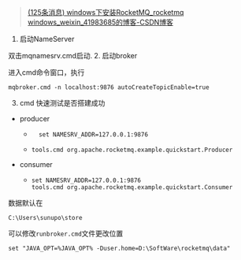 >
> [(125条消息) windows下安装RocketMQ\_rocketmq windows\_weixin\_41983685的博客-CSDN博客](https://blog.csdn.net/weixin_41983685/article/details/124952445)
> 
1. 启动NameServer 

双击mqnamesrv.cmd启动.
2. 启动broker
 
进入cmd命令窗口，执行
```shell
mqbroker.cmd -n localhost:9876 autoCreateTopicEnable=true
```
3. cmd 快速测试是否搭建成功
- producer
  - ```shell
      set NAMESRV_ADDR=127.0.0.1:9876
      ```
  - ```shell
    tools.cmd org.apache.rocketmq.example.quickstart.Producer
    ```
- consumer
  - ```shell
    set NAMESRV_ADDR=127.0.0.1:9876
    tools.cmd org.apache.rocketmq.example.quickstart.Consumer
    ```
    
数据默认在
```texr
C:\Users\sunupo\store
```
可以修改`runbroker.cmd`文件更改位置
```text
set "JAVA_OPT=%JAVA_OPT% -Duser.home=D:\SoftWare\rocketmq\data"
```